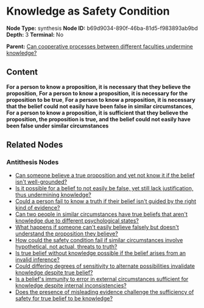 # Knowledge as Safety Condition

**Node Type:** synthesis
**Node ID:** b69d9034-890f-46ba-81d5-f983893ab9bd
**Depth:** 3
**Terminal:** No

**Parent:** [Can cooperative processes between different faculties undermine knowledge?](can-cooperative-processes-between-different-faculties-undermine-knowledge-antithesis-e1e9ab5c-c744-4046-b0bc-fea297a47d53.md)

## Content

**For a person to know a proposition, it is necessary that they believe the proposition**, **For a person to know a proposition, it is necessary for the proposition to be true**, **For a person to know a proposition, it is necessary that the belief could not easily have been false in similar circumstances**, **For a person to know a proposition, it is sufficient that they believe the proposition, the proposition is true, and the belief could not easily have been false under similar circumstances**

## Related Nodes

### Antithesis Nodes

- [Can someone believe a true proposition and yet not know it if the belief isn't well-grounded?](can-someone-believe-a-true-proposition-and-yet-not-know-it-if-the-belief-isnt-well-grounded-antithesis-19b2c43b-7e65-43ac-ab4d-965cf9e8bfd5.md)
- [Is it possible for a belief to not easily be false, yet still lack justification, thus undermining knowledge?](is-it-possible-for-a-belief-to-not-easily-be-false-yet-still-lack-justification-thus-undermining-knowledge-antithesis-86726964-8bd9-4e51-a063-8e4eead7b330.md)
- [Could a person fail to know a truth if their belief isn't guided by the right kind of evidence?](could-a-person-fail-to-know-a-truth-if-their-belief-isnt-guided-by-the-right-kind-of-evidence-antithesis-6fbbe6ee-3c90-4a1b-b418-951cdbc4f07d.md)
- [Can two people in similar circumstances have true beliefs that aren't knowledge due to different psychological states?](can-two-people-in-similar-circumstances-have-true-beliefs-that-arent-knowledge-due-to-different-psychological-states-antithesis-0a48ede8-7d17-44d8-8979-f9d583817794.md)
- [What happens if someone can't easily believe falsely but doesn't understand the proposition they believe?](what-happens-if-someone-cant-easily-believe-falsely-but-doesnt-understand-the-proposition-they-believe-antithesis-49827237-2038-4742-894d-9747bc7b3519.md)
- [How could the safety condition fail if similar circumstances involve hypothetical, not actual, threats to truth?](how-could-the-safety-condition-fail-if-similar-circumstances-involve-hypothetical-not-actual-threats-to-truth-antithesis-0248aa5e-449c-479c-a329-c9552ae2e94b.md)
- [Is true belief without knowledge possible if the belief arises from an invalid inference?](is-true-belief-without-knowledge-possible-if-the-belief-arises-from-an-invalid-inference-antithesis-3a60a6d0-50bc-4c18-b565-dcc28ed23be6.md)
- [Could differing degrees of sensitivity to alternate possibilities invalidate knowledge despite true belief?](could-differing-degrees-of-sensitivity-to-alternate-possibilities-invalidate-knowledge-despite-true-belief-antithesis-0bd3e41d-cc7a-4571-88ca-1eed72ac222d.md)
- [Is a belief's immunity to error in external circumstances sufficient for knowledge despite internal inconsistencies?](is-a-beliefs-immunity-to-error-in-external-circumstances-sufficient-for-knowledge-despite-internal-inconsistencies-antithesis-3f927081-3fcb-49ce-8798-7084438ba888.md)
- [Does the presence of misleading evidence challenge the sufficiency of safety for true belief to be knowledge?](does-the-presence-of-misleading-evidence-challenge-the-sufficiency-of-safety-for-true-belief-to-be-knowledge-antithesis-0524c561-e223-47fb-9dfc-a682ff89b867.md)
